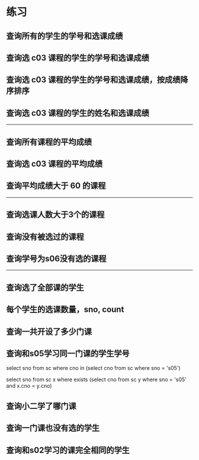 # 练习

## 查询所有的学生的学号和选课成绩

## 查询选 c03 课程的学生的学号和选课成绩

## 查询选 c03 课程的学生的学号和选课成绩，按成绩降序排序

## 查询选 c03 课程的学生的姓名和选课成绩

-----

## 查询所有课程的平均成绩

## 查询选 c03 课程的平均成绩

## 查询平均成绩大于 60 的课程

---------------------------------

## 查询选课人数大于3个的课程

## 查询没有被选过的课程

## 查询学号为s06没有选的课程

----------------------------------

## 查询选了全部课的学生

## 每个学生的选课数量，sno, count

## 查询一共开设了多少门课

## 查询和s05学习同一门课的学生学号

select sno
from sc
where cno in (select cno
from sc
where sno = 's05')

select sno
from sc x
where exists (select cno
from sc y
where sno = 's05' 
and x.cno = y.cno)





## 查询小二学了哪门课

## 查询一门课也没有选的学生

## 查询和s02学习的课完全相同的学生
